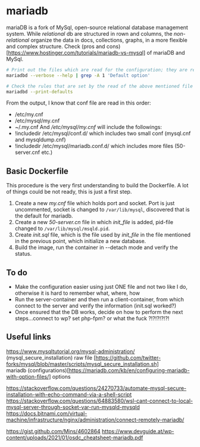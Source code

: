 # mariadb

mariaDB is a fork of MySql, open-source relational database management system. While _relational_ db are structured in rown and columns, the _non-relational_ organize the data in docs, collections, graphs, in a more flexible and complex structure. Check (pros and cons)[https://www.hostinger.com/tutorials/mariadb-vs-mysql] of mariaDB and MySql.

```bash
# Print out the files which are read for the configuration; they are read in that order, and they don't replace themselves, instead they _ADD_ the rules.
mariadbd --verbose --help | grep -A 1 'Default option'

# Check the rules that are set by the read of the above mentioned file
mariadbd --print-defaults
```  

From the output, I know that conf file are read in this order:
- /etc/my.cnf
- /etc/mysql/my.cnf
- ~/.my.cnf
And _/etc/mysql/my.cnf_ will include the followings:
- !includedir /etc/mysql/conf.d/ which includes two small conf (mysql.cnf and mysqldump.cnf)
- !includedir /etc/mysql/mariadb.conf.d/ which includes more files (50-server.cnf etc.)

## Basic Dockerfile
This procedure is the very first understanding to build the Dockerfile. A lot of things could be not ready, this is just a first step.
1) Create a new *my.cnf* file which holds port and socket. Port is just uncommented, socket is changed to `/var/lib/mysql`, discovered that is the default for mariadb.
2) Create a new *50-server.cn* file in which _init_file_ is added, pid-file changed to `/var/lib/mysql/msqld.pid`.
3) Create *init.sql* file, which is the file used by _init_file_ in the file mentioned in the previous point, which initialize a new database.
4) Build the image, run the container in --detach mode and verify the status.

## To do
- Make the configuration easier using just ONE file and not two like I do, otherwise it is hard to remember what, where, how
- Run the server-container and then run a client-container, from which connect to the server and verify the information (init.sql worked?)
- Once ensured that the DB works, decide on how to perform the next steps...connect to wp? set php-fpm? or what the fuck ?!?!?!?!?!


## Useful links
https://www.mysqltutorial.org/mysql-administration/
(mysql_secure_installation) raw file [https://github.com/twitter-forks/mysql/blob/master/scripts/mysql_secure_installation.sh]  
mariadb (configurations)[https://mariadb.com/kb/en/configuring-mariadb-with-option-files/] options

https://stackoverflow.com/questions/24270733/automate-mysql-secure-installation-with-echo-command-via-a-shell-script
https://stackoverflow.com/questions/64883580/wsl-cant-connect-to-local-mysql-server-through-socket-var-run-mysqld-mysqld
https://docs.bitnami.com/virtual-machine/infrastructure/nginx/administration/connect-remotely-mariadb/

https://gist.github.com/Mins/4602864
https://www.devguide.at/wp-content/uploads/2021/01/osdc_cheatsheet-mariadb.pdf